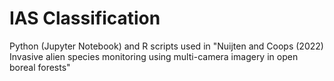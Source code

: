 # IAS Classification
Python (Jupyter Notebook) and R scripts used in "Nuijten and Coops (2022) Invasive alien species monitoring using multi-camera imagery in open boreal forests"
